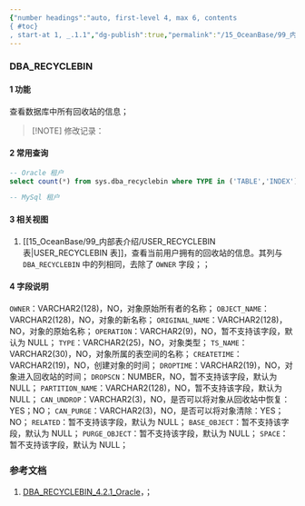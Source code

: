 ```yaml
---
{"number headings":"auto, first-level 4, max 6, contents
{ #toc}
, start-at 1, _.1.1","dg-publish":true,"permalink":"/15_OceanBase/99_内部表介绍/DBA_RECYCLEBIN 表/","dgPassFrontmatter":true}
---
```



### DBA_RECYCLEBIN
#### 1 功能
查看数据库中所有回收站的信息；

> [!NOTE] 修改记录：

#### 2 常用查询
```sql
-- Oracle 租户
select count(*) from sys.dba_recyclebin where TYPE in ('TABLE','INDEX');

-- MySql 租户
```

#### 3 相关视图
1. [[15_OceanBase/99_内部表介绍/USER_RECYCLEBIN 表\|USER_RECYCLEBIN 表]]，查看当前用户拥有的回收站的信息。其列与 `DBA_RECYCLEBIN` 中的列相同，去除了 `OWNER` 字段；；


#### 4 字段说明
`OWNER`：VARCHAR2(128)，NO，对象原始所有者的名称；
`OBJECT_NAME`：VARCHAR2(128)，NO，对象的新名称；
`ORIGINAL_NAME`：VARCHAR2(128)，NO，对象的原始名称；
`OPERATION`：VARCHAR2(9)，NO，暂不支持该字段，默认为 NULL；
`TYPE`：VARCHAR2(25)，NO，对象类型；
`TS_NAME`：VARCHAR2(30)，NO，对象所属的表空间的名称；
`CREATETIME`：VARCHAR2(19)，NO，创建对象的时间；
`DROPTIME`：VARCHAR2(19)，NO，对象进入回收站的时间；
`DROPSCN`：NUMBER，NO，暂不支持该字段，默认为 NULL；
`PARTITION_NAME`：VARCHAR2(128)，NO，暂不支持该字段，默认为 NULL；
`CAN_UNDROP`：VARCHAR2(3)，NO，是否可以将对象从回收站中恢复：YES；NO；
`CAN_PURGE`：VARCHAR2(3)，NO，是否可以将对象清除：YES；NO；
`RELATED`：暂不支持该字段，默认为 NULL；
`BASE_OBJECT`：暂不支持该字段，默认为 NULL；
`PURGE_OBJECT`：暂不支持该字段，默认为 NULL；
`SPACE`：暂不支持该字段，默认为 NULL；

### 参考文档
1. [DBA_RECYCLEBIN_4.2.1_Oracle](https://www.oceanbase.com/docs/common-oceanbase-database-cn-1000000000219221)，；


